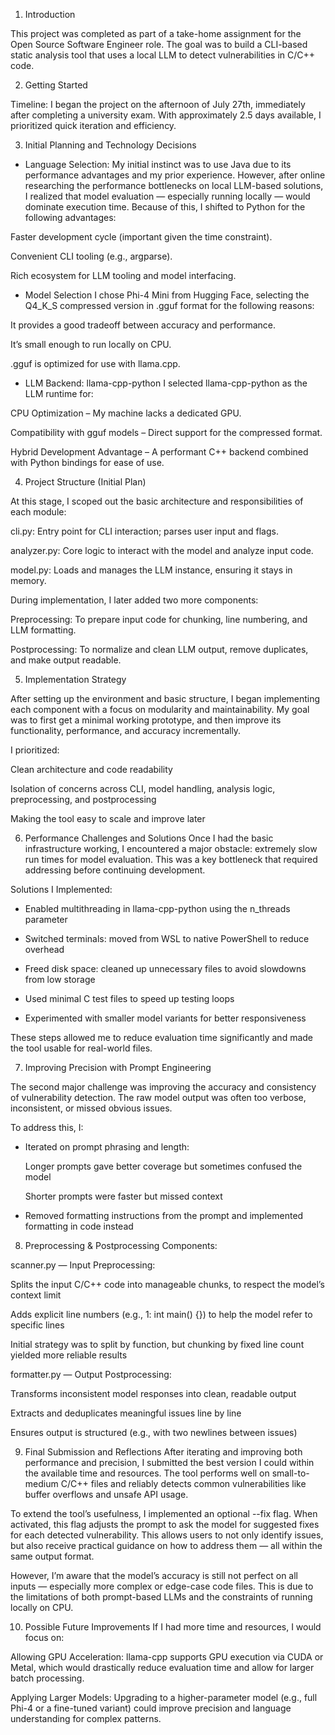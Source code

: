 1. Introduction

This project was completed as part of a take-home assignment for the Open Source Software Engineer role. The goal was to build a CLI-based static analysis tool that uses a local LLM to detect vulnerabilities in C/C++ code.

2. Getting Started

Timeline:
I began the project on the afternoon of July 27th, immediately after completing a university exam. With approximately 2.5 days available, I prioritized quick iteration and efficiency.

3. Initial Planning and Technology Decisions

- Language Selection:
My initial instinct was to use Java due to its performance advantages and my prior experience. However, after online researching the performance bottlenecks on local LLM-based solutions, I realized that model evaluation — especially running locally — would dominate execution time. Because of this, I shifted to Python for the following advantages:

Faster development cycle (important given the time constraint).

Convenient CLI tooling (e.g., argparse).

Rich ecosystem for LLM tooling and model interfacing.

- Model Selection
I chose Phi-4 Mini from Hugging Face, selecting the Q4_K_S compressed version in .gguf format for the following reasons:

It provides a good tradeoff between accuracy and performance.

It’s small enough to run locally on CPU.

.gguf is optimized for use with llama.cpp.

- LLM Backend: llama-cpp-python
I selected llama-cpp-python as the LLM runtime for:

CPU Optimization – My machine lacks a dedicated GPU.

Compatibility with gguf models – Direct support for the compressed format.

Hybrid Development Advantage – A performant C++ backend combined with Python bindings for ease of use.

4. Project Structure (Initial Plan)

At this stage, I scoped out the basic architecture and responsibilities of each module:

cli.py: Entry point for CLI interaction; parses user input and flags.

analyzer.py: Core logic to interact with the model and analyze input code.

model.py: Loads and manages the LLM instance, ensuring it stays in memory.

During implementation, I later added two more components:

Preprocessing: To prepare input code for chunking, line numbering, and LLM formatting.

Postprocessing: To normalize and clean LLM output, remove duplicates, and make output readable.

5. Implementation Strategy

After setting up the environment and basic structure, I began implementing each component with a focus on modularity and maintainability. My goal was to first get a minimal working prototype, and then improve its functionality, performance, and accuracy incrementally.

I prioritized:

Clean architecture and code readability

Isolation of concerns across CLI, model handling, analysis logic, preprocessing, and postprocessing

Making the tool easy to scale and improve later

6. Performance Challenges and Solutions
Once I had the basic infrastructure working, I encountered a major obstacle: extremely slow run times for model evaluation. This was a key bottleneck that required addressing before continuing development.

Solutions I Implemented:
- Enabled multithreading in llama-cpp-python using the n_threads parameter

- Switched terminals: moved from WSL to native PowerShell to reduce overhead

- Freed disk space: cleaned up unnecessary files to avoid slowdowns from low storage

- Used minimal C test files to speed up testing loops

- Experimented with smaller model variants for better responsiveness

These steps allowed me to reduce evaluation time significantly and made the tool usable for real-world files.

7. Improving Precision with Prompt Engineering

The second major challenge was improving the accuracy and consistency of vulnerability detection. The raw model output was often too verbose, inconsistent, or missed obvious issues.

To address this, I:

- Iterated on prompt phrasing and length:

    Longer prompts gave better coverage but sometimes confused the model

    Shorter prompts were faster but missed context

- Removed formatting instructions from the prompt and implemented formatting in code instead

8. Preprocessing & Postprocessing Components:

scanner.py — Input Preprocessing:

Splits the input C/C++ code into manageable chunks, to respect the model’s context limit

Adds explicit line numbers (e.g., 1: int main() {}) to help the model refer to specific lines

Initial strategy was to split by function, but chunking by fixed line count yielded more reliable results

formatter.py — Output Postprocessing:

Transforms inconsistent model responses into clean, readable output

Extracts and deduplicates meaningful issues line by line

Ensures output is structured (e.g., with two newlines between issues)

9. Final Submission and Reflections
After iterating and improving both performance and precision, I submitted the best version I could within the available time and resources. The tool performs well on small-to-medium C/C++ files and reliably detects common vulnerabilities like buffer overflows and unsafe API usage.

To extend the tool’s usefulness, I implemented an optional --fix flag. When activated, this flag adjusts the prompt to ask the model for suggested fixes for each detected vulnerability. This allows users to not only identify issues, but also receive practical guidance on how to address them — all within the same output format.

However, I’m aware that the model’s accuracy is still not perfect on all inputs — especially more complex or edge-case code files. This is due to the limitations of both prompt-based LLMs and the constraints of running locally on CPU.

10. Possible Future Improvements
If I had more time and resources, I would focus on:

Allowing GPU Acceleration: llama-cpp supports GPU execution via CUDA or Metal, which would drastically reduce evaluation time and allow for larger batch processing.

Applying Larger Models: Upgrading to a higher-parameter model (e.g., full Phi-4 or a fine-tuned variant) could improve precision and language understanding for complex patterns.

